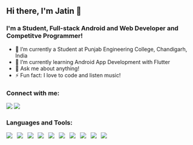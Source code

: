 ## Hi there, I'm Jatin 👋
### I'm a Student, Full-stack Android and Web Developer and Competitve Programmer!

- 🔭 I’m currently a Student at Punjab Engineering College, Chandigarh, India
- 🌱 I’m currently learning Android App Development with Flutter
- 💬 Ask me about anything!
- ⚡ Fun fact: I love to code and listen music!

### Connect with me:
<a href="https://www.linkedin.com/in/jatin-bansal-a48333192/"><img src="https://img.icons8.com/fluent/48/000000/linkedin.png"/></a>
<a href="https://github.com/bansaljatin05/"><img src="https://img.icons8.com/fluent/48/000000/github.png"/></a>

### Languages and Tools:
<img src="https://img.icons8.com/color/48/000000/c-plus-plus-logo.png"/> &nbsp; <img src="https://img.icons8.com/color/48/000000/c-programming.png"/> &nbsp; <img src="https://img.icons8.com/color/48/000000/flutter.png"/> &nbsp; <img src="https://img.icons8.com/plasticine/48/000000/react.png"/> &nbsp; <img src="https://img.icons8.com/color/48/000000/html-5.png"/> &nbsp; <img src="https://img.icons8.com/color/48/000000/css3.png"/> &nbsp; <img src="https://img.icons8.com/color/48/000000/nodejs.png"/> &nbsp; <img src="https://img.icons8.com/color/48/000000/firebase.png"/> &nbsp; <img src="https://img.icons8.com/color/48/000000/mongodb.png"/> &nbsp; <img src="https://img.icons8.com/color/48/000000/javascript-logo-1.png"/>
